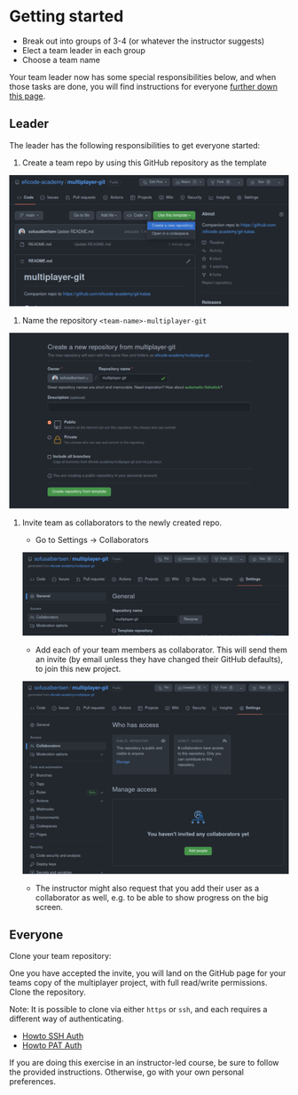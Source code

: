 # Getting started

* Break out into groups of 3-4 (or whatever the instructor suggests)
* Elect a team leader in each group
* Choose a team name

Your team leader now has some special responsibilities below, and when those tasks are done, you will find instructions for everyone [further down this page](#everyone).

## Leader

The leader has the following responsibilities to get everyone started:

1. Create a team repo by using this GitHub repository as the template

![alt](img/use-template.png)

1. Name the repository `<team-name>-multiplayer-git`

![alt](img/create-repo.png)

1. Invite team as collaborators to the newly created repo.

   * Go to Settings -> Collaborators

    ![alt](img/settings.png)

   * Add each of your team members as collaborator. This will send them an invite (by email unless they have changed their GitHub defaults), to join this new project.

    ![alt](img/collaborators.png)

   * The instructor might also request that you add their user as a collaborator as well, e.g. to be able to show progress on the big screen. 

## Everyone

Clone your team repository:

One you have accepted the invite, you will land on the GitHub page for your teams copy of the multiplayer project, with full read/write permissions. Clone the repository.

Note: It is possible to clone via either `https` or `ssh`, and each requires a different way of authenticating.

* [Howto SSH Auth](Howto_SSH_Auth.md)
* [Howto PAT Auth](Howto_PAT_Auth.md)

If you are doing this exercise in an instructor-led course, be sure to follow the provided instructions. Otherwise, go with your own personal preferences.
